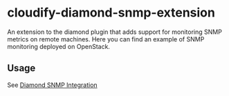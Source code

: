 # cloudify-diamond-snmp-extension
An extension to the diamond plugin that adds support for monitoring SNMP metrics on remote machines. Here you can find an example of SNMP monitoring deployed on OpenStack.

## Usage

See [Diamond SNMP Integration](http://getcloudify.org/guide/3.2/reference-diamond-snmp-integration.html)
